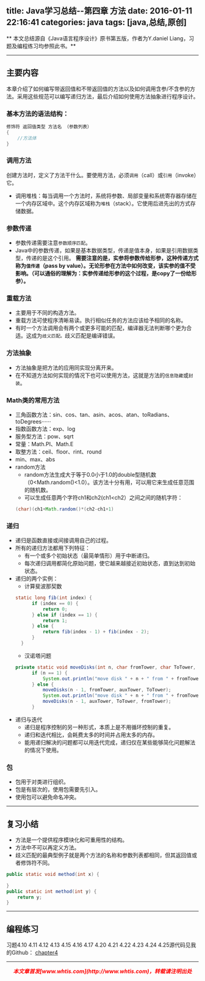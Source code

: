 title: Java学习总结--第四章 方法
date: 2016-01-11 22:16:41
categories: java
tags: [java,总结,原创]
---

** 本文总结源自《Java语言程序设计》原书第五版，作者为Y.daniel Liang，习题及编程练习均参照此书。**

---

## 主要内容
本章介绍了如何编写带返回值和不带返回值的方法以及如何调用含参/不含参的方法。采用这些规范可以编写递归方法，最后介绍如何使用方法抽象进行程序设计。

### 基本方法的语法结构：
```java
修饰符 返回值类型 方法名 （参数列表）
{
    //方法体
}
```

### 调用方法
创建方法时，定义了方法干什么。要使用方法，必须`调用`（call）或`引用`（invoke）它。
- 调用堆栈：每当调用一个方法时，系统将参数、局部变量和系统寄存器存储在一个内存区域中。这个内存区域称为`堆栈`（stack）。它使用后进先出的方式存储数据。

### 参数传递
- 参数传递需要注意`参数顺序匹配`。
- Java中的参数传递，如果是基本数据类型，传递是值本身，如果是引用数据类型，传递的是这个引用。
**需要注意的是，实参将参数传给形参，这种传递方式称为`值传递`（pass by value）。无论形参在方法中如何改变，该实参的值不受影响。（可以通俗的理解为：实参传递给形参的这个过程，是copy了一份给形参）。**

### 重载方法
- 主要用于不同的构造方法。
- 重载方法可使程序清晰易读。执行相似任务的方法应该给予相同的名称。
- 有时一个方法调用会有两个或更多可能的匹配，编译器无法判断哪个更为合适。这成为`歧义匹配。`歧义匹配是编译错误。

### 方法抽象
- 方法抽象是把方法的应用同实现分离开来。
- 在不知道方法如何实现的情况下也可以使用方法，这就是方法的`信息隐藏`或`封装`。

### Math类的常用方法
- 三角函数方法：sin、cos、tan、asin、acos、atan、toRadians、toDegrees······
- 指数函数方法：exp、log 
- 服务型方法：pow、sqrt
- 常量：Math.PI、Math.E
- 取整方法：ceil、floor、rint、round
- min、max、abs
- random方法
  +  random方法生成大于等于0.0小于1.0的double型随机数（0<Math.random()<1.0）。该方法十分有用，可以用它来生成任意范围的随机数。
  +  可以生成任意两个字符ch1和ch2(ch1<ch2）之间之间的随机字符：
  ```java
  (char)(ch1+Math.random()*(ch2-ch1+1)
  ```
### 递归
- 递归是函数直接或间接调用自己的过程。
- 所有的递归方法都用下列特征：
  + 有一个或多个初始状态（最简单情形）用于中断递归。
  + 每次递归调用都简化原始问题，使它越来越接近初始状态，直到达到初始状态。
- 递归的两个实例：
  + 计算斐波那契数
  ```java
  static long fib(int index) {
        if (index == 0) {
            return 0;
        } else if (index == 1) {
            return 1;
        } else {
            return fib(index - 1) + fib(index - 2);
        }
    }
  ```
  + 汉诺塔问题
  ```java
  private static void moveDisks(int n, char fromTower, char ToTower, char auxTower) {
        if (n == 1) {
            System.out.println("move disk " + n + " from " + fromTower + " to " + ToTower);
        } else {
            moveDisks(n - 1, fromTower, auxTower, ToTower);
            System.out.println("move disk " + n + " from " + fromTower + " to " + ToTower);
            moveDisks(n - 1, auxTower, ToTower, fromTower);
        }
  ```
- 递归与迭代
  + 递归是程序控制的另一种形式，本质上是不用循环控制的重复。
  + 递归和迭代相比，会耗费太多的时间并占用太多的内存。
  + 能用递归解决的问题都可以用迭代完成，递归仅在某些能够简化问题解法的情况下使用。

### 包
- 包用于对类进行组织。
- 包是有层次的，使用包需要先引入。
- 使用包可以避免命名冲突。
  
---
  
## 复习小结
- 方法是一个提供程序模块化和可重用性的结构。
- 方法中不可以再定义方法。  
- 歧义匹配的最典型例子就是两个方法的名称和参数列表都相同，但其返回值或者修饰符不同。
```java
public static void method(int x) {
    
}
public static int method(int y) {
    return y;
}
```

---

## 编程练习
习题4.10 4.11 4.12 4.13 4.15 4.16 4.17 4.20 4.21 4.22 4.23 4.24 4.25源代码见我的Github： [chapter4](https://github.com/whtis/Java-Exercises/tree/master/chapter4/src)

---
<div align="center" style="color:red;width=80px;height:90px;" onmouseout="this.style.border='1px solid blue'" onmouseover="this.style.border='none'">
<p style="font-weight:bold;font-style:italic;">本文章首发[www.whtis.com](http://www.whtis.com)，转载请注明出处</p>
</div>